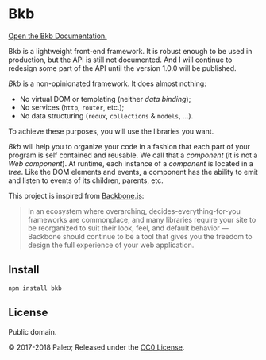 # Bkb

[Open the Bkb Documentation.](https://github.com/paleo/bkb/wiki)

Bkb is a lightweight front-end framework. It is robust enough to be used in production, but the API is still not documented. And I will continue to redesign some part of the API until the version 1.0.0 will be published.

_Bkb_ is a non-opinionated framework. It does almost nothing:

- No virtual DOM or templating (neither *data binding*);
- No services (`http`, `router`, etc.);
- No data structuring (`redux`, `collections` & `models`, …).

To achieve these purposes, you will use the libraries you want.

_Bkb_ will help you to organize your code in a fashion that each part of your program is self contained and reusable. We call that a _component_ (it is not a _Web component_). At runtime, each instance of a *component* is located in a *tree*. Like the DOM elements and events, a component has the ability to emit and listen to events of its children, parents, etc.

This project is inspired from [Backbone.js](http://backbonejs.org/):

> In an ecosystem where overarching, decides-everything-for-you frameworks are commonplace, and many libraries require your site to be reorganized to suit their look, feel, and default behavior — Backbone should continue to be a tool that gives you the freedom to design the full experience of your web application.

## Install

    npm install bkb

## License

Public domain.

© 2017-2018 Paleo; Released under the [CC0 License](http://creativecommons.org/publicdomain/zero/1.0/).